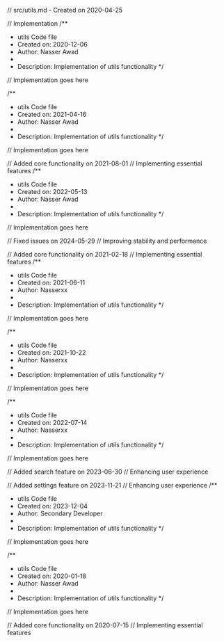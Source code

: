 // src/utils.md - Created on 2020-04-25

// Implementation
/**
 * utils Code file
 * Created on: 2020-12-06
 * Author: Nasser Awad
 *
 * Description: Implementation of utils functionality
 */
 
// Implementation goes here

/**
 * utils Code file
 * Created on: 2021-04-16
 * Author: Nasser Awad
 *
 * Description: Implementation of utils functionality
 */
 
// Implementation goes here


// Added core functionality on 2021-08-01
// Implementing essential features
/**
 * utils Code file
 * Created on: 2022-05-13
 * Author: Nasser Awad
 *
 * Description: Implementation of utils functionality
 */
 
// Implementation goes here


// Fixed issues on 2024-05-29
// Improving stability and performance

// Added core functionality on 2021-02-18
// Implementing essential features
/**
 * utils Code file
 * Created on: 2021-06-11
 * Author: Nasserxx
 *
 * Description: Implementation of utils functionality
 */
 
// Implementation goes here

/**
 * utils Code file
 * Created on: 2021-10-22
 * Author: Nasserxx
 *
 * Description: Implementation of utils functionality
 */
 
// Implementation goes here

/**
 * utils Code file
 * Created on: 2022-07-14
 * Author: Nasserxx
 *
 * Description: Implementation of utils functionality
 */
 
// Implementation goes here


// Added search feature on 2023-06-30
// Enhancing user experience

// Added settings feature on 2023-11-21
// Enhancing user experience
/**
 * utils Code file
 * Created on: 2023-12-04
 * Author: Secondary Developer
 *
 * Description: Implementation of utils functionality
 */
 
// Implementation goes here

/**
 * utils Code file
 * Created on: 2020-01-18
 * Author: Nasser Awad
 *
 * Description: Implementation of utils functionality
 */
 
// Implementation goes here


// Added core functionality on 2020-07-15
// Implementing essential features
